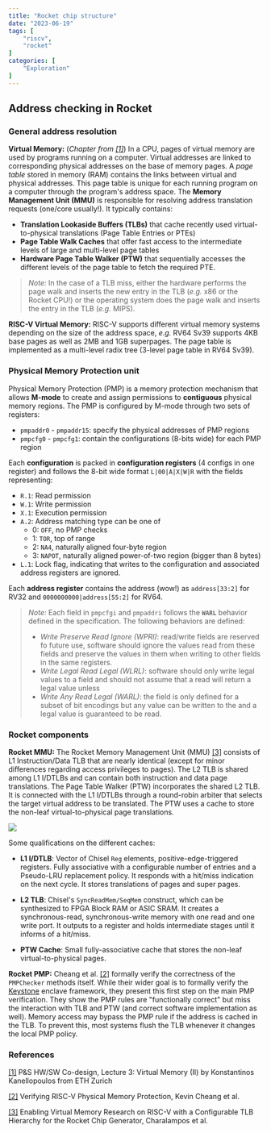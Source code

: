 ```yaml
---
title: "Rocket chip structure"
date: "2023-06-19"
tags: [
    "riscv",
    "rocket"
]
categories: [
    "Exploration"
]
---
```


## Address checking in Rocket

### General address resolution

**Virtual Memory:** (*Chapter from [[1]](https://safari.ethz.ch/projects_and_seminars/spring2022/lib/exe/fetch.php?media=pns_hwsw2022_lecture3_vm.pdf)*) In a CPU, pages of virtual memory are used by programs running on a computer. Virtual addresses are linked to corresponding physical addresses on the base of memory pages. A *page table* stored in memory (RAM) contains the links between virtual and physical addresses. This page table is unique for each running program on a computer through the program's address space. The **Memory Management Unit (MMU)** is responsible for resolving address translation requests (one/core usually!). It typically contains:

- **Translation Lookaside Buffers (TLBs)** that cache recently used virtual-to-physical translations (Page Table Entries or PTEs)
- **Page Table Walk Caches** that offer fast access to the intermediate levels of large and multi-level page tables
- **Hardware Page Table Walker (PTW)** that sequentially accesses the different levels of the page table to fetch the required PTE.

> *Note:* In the case of a TLB miss, either the hardware performs the page walk and inserts the new entry in the TLB (*e.g.* x86 or the Rocket CPU!) or the operating system does the page walk and inserts the entry in the TLB (*e.g.* MIPS).

**RISC-V Virtual Memory:** RISC-V supports different virtual memory systems depending on the size of the address space, *e.g.* RV64 Sv39 supports 4KB base pages as well as 2MB and 1GB superpages. The page table is implemented as a multi-level radix tree (3-level page table in RV64 Sv39).

### Physical Memory Protection unit

Physical Memory Protection (PMP) is a memory protection mechanism that allows **M-mode** to create and assign permissions to **contiguous** physical memory regions. The PMP is configured by M-mode through two sets of registers:
- `pmpaddr0` - `pmpaddr15`: specify the physical addresses of PMP regions
- `pmpcfg0` - `pmpcfg1`: contain the configurations (8-bits wide) for each PMP region

Each **configuration** is packed in **configuration registers** (4 configs in one register) and follows the 8-bit wide format `L|00|A|X|W|R` with the fields representing:
- `R.1`: Read permission
- `W.1`: Write permission
- `X.1`: Execution permission
- `A.2`: Address matching type can be one of
    - 0: `OFF`, no PMP checks
    - 1: `TOR`, top of range
    - 2: `NA4`, naturally aligned four-byte region
    - 3: `NAPOT`, naturally aligned power-of-two region (bigger than 8 bytes)
- `L.1`: Lock flag, indicating that writes to the configuration and associated address registers are ignored.

Each **address register** contains the address (wow!) as `address[33:2]` for RV32 and `0000000000|address[55:2]` for RV64.

> *Note:* Each field in `pmpcfgi` and `pmpaddri` follows the **`WARL`** behavior defined in the specification. The following behaviors are defined: 
> - *Write Preserve Read Ignore (WPRI)*: read/write fields are reserved fo future use, software should ignore the values read from these fields and preserve the values in them when writing to other fields in the same registers.
> - *Write Legal Read Legal (WLRL)*: software should only write legal values to a field and should not assume that a read will return a legal value unless 
> - *Write Any Read Legal (WARL)*: the field is only defined for a subset of bit encodings but any value can be written to the and a legal value is guaranteed to be read.

### Rocket components

**Rocket MMU:** The Rocket Memory Management Unit (MMU) [[3]](https://www.researchgate.net/figure/Overview-of-the-MMU-in-Rocket-Chip-Generator_fig1_344276865) consists of L1 Instruction/Data TLB that are nearly identical (except for minor differences regarding access privileges to pages). The L2 TLB is shared among L1 I/DTLBs and can contain both instruction and data page translations. The Page Table Walker (PTW) incorporates the shared L2 TLB. It is connected with the L1 I/DTLBs through a round-robin arbiter that selects the target virtual address to be translated. The PTW uses a cache to store the non-leaf virtual-to-physical page translations.

![](/images/rocket_mmu_overview.png)

Some qualifications on the different caches:
- **L1 I/DTLB**: Vector of Chisel `Reg` elements, positive-edge-triggered registers. Fully associative with a configurable number of entries and a Pseudo-LRU replacement policy. It responds with a hit/miss indication on the next cycle. It stores translations of pages and super pages.

- **L2 TLB**: Chisel's `SyncReadMem/SeqMem` construct, which can be synthesized to FPGA Block RAM or ASIC SRAM. It creates a synchronous-read, synchronous-write memory with one read and one write port. It outputs to a register and holds intermediate stages until it informs of a hit/miss.

- **PTW Cache**: Small fully-associative cache that stores the non-leaf virtual-to-physical pages.


**Rocket PMP:** Cheang et al. [[2]](https://arxiv.org/abs/2211.02179) formally verify the correctness of the `PMPChecker` methods itself. While their wider goal is to formally verify the [Keystone](https://keystone-enclave.org/) enclave framework, they present this first step on the main PMP verification. They show the PMP rules are "functionally correct" but miss the interaction with TLB and PTW (and correct software implementation as well). Memory access may bypass the PMP rule if the address is cached in the TLB. To prevent this, most systems flush the TLB whenever it changes the local PMP policy.


### References

[[1]](https://safari.ethz.ch/projects_and_seminars/spring2022/lib/exe/fetch.php?media=pns_hwsw2022_lecture3_vm.pdf) P&S HW/SW Co-design, Lecture 3: Virtual Memory (II) by Konstantinos Kanellopoulos from ETH Zurich

[[2]](https://arxiv.org/abs/2211.02179) Verifying RISC-V Physical Memory Protection,
Kevin Cheang et al.

[[3]](https://www.researchgate.net/figure/Overview-of-the-MMU-in-Rocket-Chip-Generator_fig1_344276865) Enabling Virtual Memory Research on RISC-V with a Configurable TLB Hierarchy for the Rocket Chip Generator, Charalampos et al.